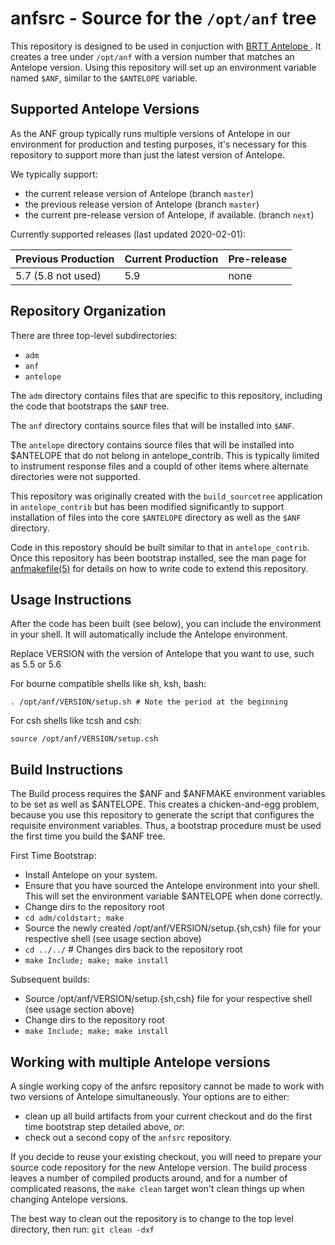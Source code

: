 anfsrc - Source for the `/opt/anf` tree
=====================================

This repository is designed to be used in conjuction with [BRTT Antelope
](http://brtt.com).  It creates a tree under `/opt/anf` with a version number
that matches an Antelope version. Using this repository will set up
an environment variable named `$ANF`, similar to the `$ANTELOPE` variable.

Supported Antelope Versions
---------------------------
As the ANF group typically runs multiple versions of Antelope in our
environment for production and testing purposes, it's necessary for this
repository to support more than just the latest version of Antelope.

We typically support:

* the current release version of Antelope (branch `master`)
* the previous release version of Antelope (branch `master`)
* the current pre-release version of Antelope, if available. (branch `next`)

Currently supported releases (last updated 2020-02-01):

| Previous Production | Current Production | Pre-release |
| ------------------- | ------------------ | ----------- |
| 5.7 (5.8 not used)  | 5.9                | none        |

Repository Organization
-----------------------


There are three top-level subdirectories:
* `adm`
* `anf`
* `antelope`

The `adm` directory contains files that are specific to this repository,
 including the code that bootstraps the `$ANF` tree.

The `anf` directory contains source files that will be installed into `$ANF`.

The `antelope` directory contains source files that will be installed into
$ANTELOPE that do not belong in antelope_contrib. This is typically limited to
instrument response files and a coupld of other items where alternate
directories were not supported.

This repository was originally created with the `build_sourcetree` application in
`antelope_contrib` but has been modified significantly to support installation of
files into the core `$ANTELOPE` directory as well as the `$ANF` directory.

Code in this repostory should be built similar to that in `antelope_contrib`.
Once this repository has been bootstrap installed, see the man page for
[anfmakefile(5)](adm/docs/anfmakefile.5) for details on how to write code to
extend this repository.

Usage Instructions
------------------

After the code has been built (see below), you can include the environment in
your shell. It will automatically include the Antelope environment.

Replace VERSION with the version of Antelope that you want to use, such as 5.5
or 5.6

For bourne compatible shells like sh, ksh, bash:

    . /opt/anf/VERSION/setup.sh # Note the period at the beginning

For csh shells like tcsh and csh:

    source /opt/anf/VERSION/setup.csh

Build Instructions
------------------

The Build process requires the $ANF and $ANFMAKE environment variables to be
set as well as $ANTELOPE. This creates a chicken-and-egg problem, because you
use this repository to generate the script that configures the requisite
environment variables. Thus, a bootstrap procedure must be used the first time
you build the $ANF tree.

First Time Bootstrap:
* Install Antelope on your system.
* Ensure that you have sourced the Antelope environment into your shell. This
  will set the environment variable $ANTELOPE when done correctly.
* Change dirs to the repository root
* ```cd adm/coldstart; make```
* Source the newly created /opt/anf/VERSION/setup.{sh,csh} file for your
  respective shell (see usage section above)
* ```cd ../../``` # Changes dirs back to the repository root
* ```make Include; make; make install```

Subsequent builds:
* Source /opt/anf/VERSION/setup.{sh,csh} file for your respective shell (see
  usage section above)
* Change dirs to the repository root
* ```make Include; make; make install```

Working with multiple Antelope versions
---------------------------------------

A single working copy of the anfsrc repository cannot be made to work with two
versions of Antelope simultaneously. Your options are to either:
* clean up all build artifacts from your current checkout and do the first time
  bootstrap step detailed above, *or*:
* check out a second copy of the `anfsrc` repository.

If you decide to reuse your existing checkout, you will need to prepare your
source code repository for the new Antelope version. The build process leaves a
number of compiled products around, and for a number of complicated reasons,
the `make clean` target won't clean things up when changing Antelope versions.

The best way to clean out the repository is to change to the top level
directory, then run:
```git clean -dxf```
